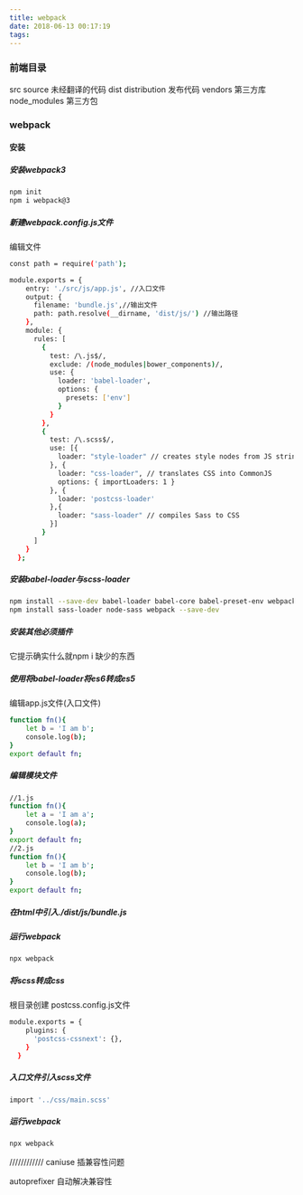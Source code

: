```yaml
---
title: webpack
date: 2018-06-13 00:17:19
tags:
---
```


### 前端目录

src source 未经翻译的代码
dist distribution 发布代码
vendors 第三方库
node_modules 第三方包

### webpack

#### 安装

##### 安装webpack3

``` bash
npm init
npm i webpack@3
```
##### 新建webpack.config.js文件

编辑文件
``` bash
const path = require('path');

module.exports = {
    entry: './src/js/app.js', //入口文件
    output: {
      filename: 'bundle.js',//输出文件
      path: path.resolve(__dirname, 'dist/js/') //输出路径
    },
    module: {
      rules: [
        {
          test: /\.js$/,
          exclude: /(node_modules|bower_components)/,
          use: {
            loader: 'babel-loader',
            options: {
              presets: ['env']
            }
          }
        },
        {
          test: /\.scss$/,
          use: [{
            loader: "style-loader" // creates style nodes from JS strings
          }, {
            loader: "css-loader", // translates CSS into CommonJS
            options: { importLoaders: 1 }
          }, {
            loader: 'postcss-loader'
          },{
            loader: "sass-loader" // compiles Sass to CSS
          }]
        }
      ]
    }
  };
```
##### 安装babel-loader与scss-loader

``` bash
npm install --save-dev babel-loader babel-core babel-preset-env webpack
npm install sass-loader node-sass webpack --save-dev
```
##### 安装其他必须插件

它提示确实什么就npm i 缺少的东西

##### 使用将babel-loader将es6转成es5

编辑app.js文件(入口文件)

``` bash
function fn(){
    let b = 'I am b';
    console.log(b);
}
export default fn;
```

##### 编辑模块文件

``` bash
//1.js
function fn(){
    let a = 'I am a';
    console.log(a);
}
export default fn;
//2.js
function fn(){
    let b = 'I am b';
    console.log(b);
}
export default fn;
```

##### 在html中引入./dist/js/bundle.js

##### 运行webpack

``` bash
npx webpack
```

##### 将scss转成css

根目录创建 postcss.config.js文件
``` bash
module.exports = {
    plugins: {
      'postcss-cssnext': {},
    }
  }
```
##### 入口文件引入scss文件

``` bash
import '../css/main.scss'
```

##### 运行webpack
``` bash
npx webpack
```

////////////
caniuse 插兼容性问题

autoprefixer 自动解决兼容性